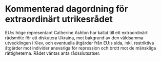 # Kommenterad dagordning för extraordinärt utrikesrådet

EU:s höge representant Catherine Ashton har kallat till ett extraordinärt rådsmöte för att diskutera Ukraina, mot bakgrund av den våldsamma utvecklingen i Kiev, och eventuella åtgärder från EU:s sida, inkl. restriktiva åtgärder mot individer ansvariga för repression och brott mot de mänskliga rättigheterna. Rådet väntas anta rådsslutsatser.
